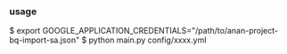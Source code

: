 ### usage

$ export GOOGLE_APPLICATION_CREDENTIALS="/path/to/anan-project-bq-import-sa.json"
$ python main.py config/xxxx.yml